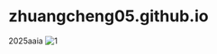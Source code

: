 # zhuangcheng05.github.io
2025aaia
![1](https://github.com/user-attachments/assets/814fa42d-aeae-4989-b537-955fbc640bca)
